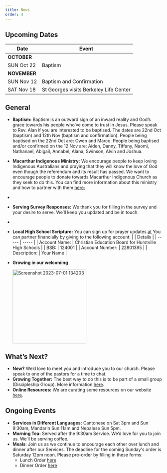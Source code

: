 ```yaml
---
title: News
order: 4
---
```


## Upcoming Dates

| Date | Event |
| ----- | ----- |
| **OCTOBER** | |
| SUN Oct 22 | Baptism |
| **NOVEMBER** | |
| SUN Nov 12 | Baptism and Confirmation |
| SAT Nov 18 | St Georges visits Berkeley Life Center |

## General

- **Baptism:** Baptism is an outward sign of an inward reality and God’s grace towards his people who’ve come to trust in Jesus. Please speak to Rev. Alan if you are interested to be baptised. The dates are 22nd Oct (baptism) and 12th Nov (baptism and confirmation). People being baptised on the 22nd Oct are: Owen and Marco. People being baptised and/or confirmed on the 12 Nov are: Aiden, Danny, Tiffany, Naomi, Nathanael, Abigail, Annabel, Alana, Swinson, Alvin and Joshua.

- **Macarthur Indigenous Ministry:** We encourage people to keep loving Indigenous Australians and praying that they will know the love of God even though the referendum and its result has passed. We want to encourage people to donate towards Macarthur Indigenous Church as they seek to do this. You can find more information about this ministry and how to partner with them [here:](https://campbelltownanglican.org/macarthur-indigenous-church/)
- 
- **Serving Survey Responses:** We thank you for filling in the survey and your desire to serve. We’ll keep you updated and be in touch.
-  
- **Local High School Scripture:** You can sign up for prayer updates [at](https://www.hurstvillesre.com/become-a-supporter) You can partner financially by giving to the following account:
|  | Details |
| ----- | ----- |
| Account Name: | Christian Education Board for Hurstville High Schools |
| BSB: | 124001 |
| Account Number: | 22801395 | 
| Description: | Your Name |

- **Growing in our welcoming**

  <img width="236" alt="Screenshot 2023-07-01 134203" src="https://github.com/stgeorgeshurstville/bulletin/assets/119166299/b540ac1c-0ba4-481e-90a5-5464939f7e4c">


## What’s Next?
- **New?** We’d love to meet you and introduce you to our church. Please speak to one of the pastors for a time to chat. 
- **Growing Together:** The best way to do this is to be part of a small group (Discipleship Group). More information [here](https://stgeorgeshurstville.org.au/discipleship-groups).
- **Online Resources:** We are curating some resources on our website [here](https://stgeorgeshurstville.org.au/lets-talk-about-christianity).  

## Ongoing Events
- **Services in Different Languages:** Cantonese on Sat 3pm and Sun 9:30am, Mandarin Sun 11am and Nepalese Sun 5pm. 
- **Morning Tea:**  Served after the 9:30am Service. We’d love for you to join us. We’ll be serving coffee.
- **Meals**: Join us as we continue to encourage each other over lunch and dinner after our Services. The deadline for the coming Sunday's order is Saturday 12pm noon. Please pre-order by filling in these forms:
   - Lunch Order [here](https://tinyurl.com/sunlunches)
   - Dinner Order [here](https://tinyurl.com/sundinners)


